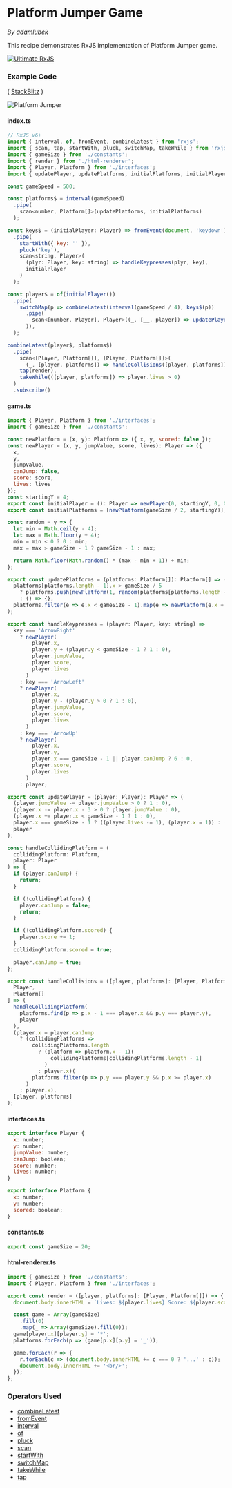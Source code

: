 # Platform Jumper Game

_By [adamlubek](https://github.com/adamlubek)_

This recipe demonstrates RxJS implementation of Platform Jumper game.

[![Ultimate RxJS](https://drive.google.com/uc?export=view&id=1qq2-q-eVe-F_-d0eSvTyqaGRjpfLDdJz 'Ultimate RxJS')](https://ultimatecourses.com/courses/rxjs?ref=4)

### Example Code

( [StackBlitz](https://stackblitz.com/edit/rxjs-platform-jumper?file=index.ts) )

![Platform Jumper](https://drive.google.com/uc?export=view&id=1poxaFwTtypxoTzOU13KcvE5fIcnzXog-)

#### index.ts

```js
// RxJS v6+
import { interval, of, fromEvent, combineLatest } from 'rxjs';
import { scan, tap, startWith, pluck, switchMap, takeWhile } from 'rxjs/operators';
import { gameSize } from './constants';
import { render } from './html-renderer';
import { Player, Platform } from './interfaces';
import { updatePlayer, updatePlatforms, initialPlatforms, initialPlayer, handleCollisions, handleKeypresses } from './game';

const gameSpeed = 500;

const platforms$ = interval(gameSpeed)
  .pipe(
    scan<number, Platform[]>(updatePlatforms, initialPlatforms)
  );

const keys$ = (initialPlayer: Player) => fromEvent(document, 'keydown')
  .pipe(
    startWith({ key: '' }),
    pluck('key'),
    scan<string, Player>(
      (plyr: Player, key: string) => handleKeypresses(plyr, key),
      initialPlayer
    )
  );

const player$ = of(initialPlayer())
  .pipe(
    switchMap(p => combineLatest(interval(gameSpeed / 4), keys$(p))
      .pipe(
        scan<[number, Player], Player>((_, [__, player]) => updatePlayer(player))
      )),
  );

combineLatest(player$, platforms$)
  .pipe(
    scan<[Player, Platform[]], [Player, Platform[]]>(
      (_, [player, platforms]) => handleCollisions([player, platforms])),
    tap(render),
    takeWhile(([player, platforms]) => player.lives > 0)
  )
  .subscribe()
```

#### game.ts

```js
import { Player, Platform } from './interfaces';
import { gameSize } from './constants';

const newPlatform = (x, y): Platform => ({ x, y, scored: false });
const newPlayer = (x, y, jumpValue, score, lives): Player => ({
  x,
  y,
  jumpValue,
  canJump: false,
  score: score,
  lives: lives
});
const startingY = 4;
export const initialPlayer = (): Player => newPlayer(0, startingY, 0, 0, 3);
export const initialPlatforms = [newPlatform(gameSize / 2, startingY)];

const random = y => {
  let min = Math.ceil(y - 4);
  let max = Math.floor(y + 4);
  min = min < 0 ? 0 : min;
  max = max > gameSize - 1 ? gameSize - 1 : max;

  return Math.floor(Math.random() * (max - min + 1)) + min;
};

export const updatePlatforms = (platforms: Platform[]): Platform[] => (
  platforms[platforms.length - 1].x > gameSize / 5
    ? platforms.push(newPlatform(1, random(platforms[platforms.length - 1].y)))
    : () => {},
  platforms.filter(e => e.x < gameSize - 1).map(e => newPlatform(e.x + 1, e.y))
);

export const handleKeypresses = (player: Player, key: string) =>
  key === 'ArrowRight'
    ? newPlayer(
        player.x,
        player.y + (player.y < gameSize - 1 ? 1 : 0),
        player.jumpValue,
        player.score,
        player.lives
      )
    : key === 'ArrowLeft'
    ? newPlayer(
        player.x,
        player.y - (player.y > 0 ? 1 : 0),
        player.jumpValue,
        player.score,
        player.lives
      )
    : key === 'ArrowUp'
    ? newPlayer(
        player.x,
        player.y,
        player.x === gameSize - 1 || player.canJump ? 6 : 0,
        player.score,
        player.lives
      )
    : player;

export const updatePlayer = (player: Player): Player => (
  (player.jumpValue -= player.jumpValue > 0 ? 1 : 0),
  (player.x -= player.x - 3 > 0 ? player.jumpValue : 0),
  (player.x += player.x < gameSize - 1 ? 1 : 0),
  player.x === gameSize - 1 ? ((player.lives -= 1), (player.x = 1)) : () => {},
  player
);

const handleCollidingPlatform = (
  collidingPlatform: Platform,
  player: Player
) => {
  if (player.canJump) {
    return;
  }

  if (!collidingPlatform) {
    player.canJump = false;
    return;
  }

  if (!collidingPlatform.scored) {
    player.score += 1;
  }
  collidingPlatform.scored = true;

  player.canJump = true;
};

export const handleCollisions = ([player, platforms]: [Player, Platform[]]): [
  Player,
  Platform[]
] => (
  handleCollidingPlatform(
    platforms.find(p => p.x - 1 === player.x && p.y === player.y),
    player
  ),
  (player.x = player.canJump
    ? (collidingPlatforms =>
        collidingPlatforms.length
          ? (platform => platform.x - 1)(
              collidingPlatforms[collidingPlatforms.length - 1]
            )
          : player.x)(
        platforms.filter(p => p.y === player.y && p.x >= player.x)
      )
    : player.x),
  [player, platforms]
);
```

#### interfaces.ts

```js
export interface Player {
  x: number;
  y: number;
  jumpValue: number;
  canJump: boolean;
  score: number;
  lives: number;
}

export interface Platform {
  x: number;
  y: number;
  scored: boolean;
}
```

#### constants.ts

```js
export const gameSize = 20;
```

#### html-renderer.ts

```js
import { gameSize } from './constants';
import { Player, Platform } from './interfaces';

export const render = ([player, platforms]: [Player, Platform[]]) => {
  document.body.innerHTML = `Lives: ${player.lives} Score: ${player.score} </br>`;

  const game = Array(gameSize)
    .fill(0)
    .map(_ => Array(gameSize).fill(0));
  game[player.x][player.y] = '*';
  platforms.forEach(p => (game[p.x][p.y] = '_'));

  game.forEach(r => {
    r.forEach(c => (document.body.innerHTML += c === 0 ? '...' : c));
    document.body.innerHTML += '<br/>';
  });
};
```

### Operators Used

- [combineLatest](../operators/combination/combinelatest.md)
- [fromEvent](../operators/creation/fromevent.md)
- [interval](../operators/creation/interval.md)
- [of](../operators/creation/of.md)
- [pluck](../operators/transformation/pluck.md)
- [scan](../operators/transformation/scan.md)
- [startWith](../operators/combination/startwith.md)
- [switchMap](../operators/transformation/switchmap.md)
- [takeWhile](../operators/filtering/takewhile.md)
- [tap](../operators/utility/do.md)
